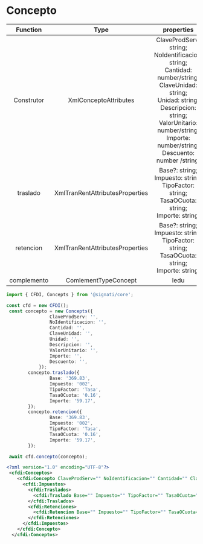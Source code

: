 # Concepto
| Function  | Type | properties | Enum | Descripcion |
| :---: |:---:| :---:|  :---:|  :---:|
| Construtor | XmlConceptoAttributes | ClaveProdServ: string; <br>NoIdentificacion: string;  <br>Cantidad: number/string; <br>ClaveUnidad: string; <br>Unidad: string; <br> Descripcion: string; <br>ValorUnitario: number/string; <br>Importe: number/string; <br>Descuento: number /string;  <br> | |  Inicializa la clase|
| traslado | XmlTranRentAttributesProperties |  Base?: string;</br>Impuesto: string;</br>TipoFactor: string; </br>TasaOCuota: string;</br> Importe: string; | |  |
| retencion | XmlTranRentAttributesProperties |  Base?: string;</br>Impuesto: string;</br>TipoFactor: string; </br>TasaOCuota: string;</br> Importe: string; | | |
| complemento | ComlementTypeConcept |  Iedu | |  |



```ts
import { CFDI, Concepts } from '@signati/core';

const cfd = new CFDI();
 const concepto = new Concepts({
                ClaveProdServ: '',
                NoIdentificacion: '',
                Cantidad: '',
                ClaveUnidad: '',
                Unidad: '',
                Descripcion: '',
                ValorUnitario: '',
                Importe: '',
                Descuento: '',
            });
        concepto.traslado({
                Base: '369.83',
                Impuesto: '002',
                TipoFactor: 'Tasa',
                TasaOCuota: '0.16',
                Importe: '59.17',
        });
        concepto.retencion({
                Base: '369.83',
                Impuesto: '002',
                TipoFactor: 'Tasa',
                TasaOCuota: '0.16',
                Importe: '59.17',
        });

 await cfd.concepto(concepto);
```
```xml
<?xml version="1.0" encoding="UTF-8"?>
 <cfdi:Conceptos>
    <cfdi:Concepto ClaveProdServ="" NoIdentificacion="" Cantidad="" ClaveUnidad="" Unidad="" Descripcion="" ValorUnitario="" Importe="" Descuento="">
      <cfdi:Impuestos>
        <cfdi:Traslados>
          <cfdi:Traslado Base="" Impuesto="" TipoFactor="" TasaOCuota="" Importe=""/>
        </cfdi:Traslados>
        <cfdi:Retenciones>
          <cfdi:Retencion Base="" Impuesto="" TipoFactor="" TasaOCuota="" Importe=""/>
        </cfdi:Retenciones>
      </cfdi:Impuestos>
    </cfdi:Concepto>
  </cfdi:Conceptos>
```

